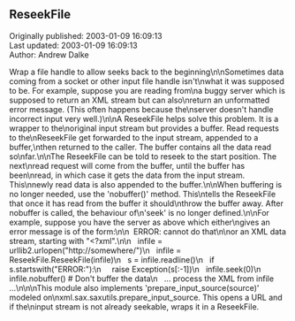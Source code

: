 ## ReseekFile  
Originally published: 2003-01-09 16:09:13  
Last updated: 2003-01-09 16:09:13  
Author: Andrew Dalke  
  
Wrap a file handle to allow seeks back to the beginning\n\nSometimes data coming from a socket or other input file handle isn't\nwhat it was supposed to be.  For example, suppose you are reading from\na buggy server which is supposed to return an XML stream but can also\nreturn an unformatted error message.  (This often happens because the\nserver doesn't handle incorrect input very well.)\n\nA ReseekFile helps solve this problem.  It is a wrapper to the\noriginal input stream but provides a buffer.  Read requests to the\nReseekFile get forwarded to the input stream, appended to a buffer,\nthen returned to the caller.  The buffer contains all the data read so\nfar.\n\nThe ReseekFile can be told to reseek to the start position.  The next\nread request will come from the buffer, until the buffer has been\nread, in which case it gets the data from the input stream.  This\nnewly read data is also appended to the buffer.\n\nWhen buffering is no longer needed, use the 'nobuffer()' method.  This\ntells the ReseekFile that once it has read from the buffer it should\nthrow the buffer away.  After nobuffer is called, the behaviour of\n'seek' is no longer defined.\n\nFor example, suppose you have the server as above which either\ngives an error message is of the form:\n\n&nbsp;&nbsp;ERROR: cannot do that\n\nor an XML data stream, starting with "<?xml".\n\n&nbsp;&nbsp;  infile = urllib2.urlopen("http://somewhere/")\n&nbsp;&nbsp;  infile = ReseekFile.ReseekFile(infile)\n&nbsp;&nbsp;  s = infile.readline()\n&nbsp;&nbsp;  if s.startswith("ERROR:"):\n&nbsp;&nbsp;&nbsp;&nbsp;      raise Exception(s[:-1])\n&nbsp;&nbsp;  infile.seek(0)\n&nbsp;&nbsp;  infile.nobuffer()   # Don't buffer the data\n&nbsp;&nbsp;   ... process the XML from infile ...\n\n\nThis module also implements 'prepare_input_source(source)' modeled on\nxml.sax.saxutils.prepare_input_source.  This opens a URL and if the\ninput stream is not already seekable, wraps it in a ReseekFile.
